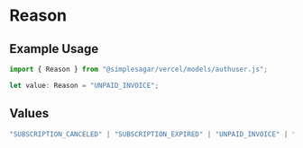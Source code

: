 # Reason

## Example Usage

```typescript
import { Reason } from "@simplesagar/vercel/models/authuser.js";

let value: Reason = "UNPAID_INVOICE";
```

## Values

```typescript
"SUBSCRIPTION_CANCELED" | "SUBSCRIPTION_EXPIRED" | "UNPAID_INVOICE" | "ENTERPRISE_TRIAL_ENDED" | "FAIR_USE_LIMITS_EXCEEDED" | "BLOCKED_FOR_PLATFORM_ABUSE"
```